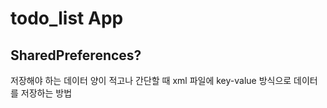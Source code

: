 # todo_list App

## SharedPreferences?

저장해야 하는 데이터 양이 적고나 간단할 때 xml 파일에 key-value 방식으로 데이터를 저장하는 방법